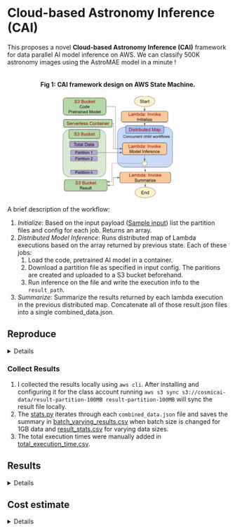 # Cloud-based Astronomy Inference (CAI)

This proposes a novel **Cloud-based Astronomy Inference (CAI)** framework for data parallel AI model inference on AWS. We can classify 500K astronomy images using the AstroMAE model in a minute ! 

<div align="center" style="overflow-x:auto;">

#### Fig 1: CAI framework design on AWS State Machine.

<img src='./aws/figures/cai workflow.jpg' width='50%'/>
</div>

A brief description of the workflow:

1. *Initialize*: Based on the input payload ([Sample input](./aws/demo%20input.json)) list the partition files and config for each job. Returns an array.
2. *Distributed Model Inference*: Runs distributed map of Lambda executions based on the array returned by previous state. Each of these jobs:
   1. Load the code, pretrained AI model in a container. 
   2. Download a partition file as specified in input config. The paritions are created and uploaded to a S3 bucket beforehand.
   3. Run inference on the file and write the execution info to the `result_path`.
3. *Summarize*: Summarize the results returned by each lambda execution in the previous distributed map. Concatenate all of those result.json files into a single combined_data.json.

## Reproduce

<details>

### Data Processing

The whole data needs to be split into smaller chunks so that we can run parallel executions on them.

1. Get the total dataset. @Amir can share the raw file.
2. Split into smaller chunks (e.g. 10MB) using the [split_data.py](./aws/split_data.py).
3. Now upload those file partitions into a S3 bucket.

### Code

Upload the [Anomaly Detection](./code/Anomaly%20Detection/) folder into a S3 bucket.

### Input Payload

This is passed to the state machine as input. It assumes the code and data are loaded into a S3 bucket named `cosmicai-data`. You can update the lambda functions to change it. The following is a [sample input payload](./aws/demo%20input.json):

```json
{
  "bucket": "cosmicai-data",
  "file_limit": "11",
  "batch_size": 512,
  "object_type": "folder",
  "S3_object_name": "Anomaly Detection",
  "script": "/tmp/Anomaly Detection/Inference/inference.py",
  "result_path": "result-partition-100MB/1GB/1",
  "data_bucket": "cosmicai-data",
  "data_prefix": "100MB"
}
```

This means

* The [Anomaly Detection](./code/Anomaly%20Detection/) folder is uploaded in `cosmicai-data` bucket. 
* The partition files are in `cosmicai-data/100MB` folder (`data_bucket/data_prefix`). 
* Our inference batch size is 512.
* This is running for `1GB` data.
* The results are saved in `bucket/result_path` which is `cosmicai-data/result-partition-100MB/1GB/1` in this case.
* We set the file limit to 11, since 1GB file with 100MB partition size will need ceil(1042MB / 100MB) = 11 files. Using 22 files here will run ro 2GB data. See the [total_execution_time.csv](./aws/results/total_execution_time.csv) for what should be the file_limit for different partitions and data sizes.

If you need to change more

* We run each experiment 3 times. Hence `1GB/1`, `1GB/2` and `1GB/3`.
* To benchmark for different batch sizes (32, 64, 128, 256, 512), when keeping the data size same, I saved them in `Batches` subfolder. For example, `result-partition-100MB/1GB/Batches/`.
* If you are running your own experiments, just ensure you change the `result_path` to a different folder (e.g. `team1/result-partition-100MB/1GB/1` is ok).

### State Machine

Create a state machine that contains the following Lambda functions.

<div align="center" style="overflow-x:auto;">

#### Fig: AWS State Machine.

<img src='./aws/figures/design.jpg' width='50%'/>
</div>

1. Initialize: Create a lambda function (e.g. `data-parallel-init`) with the [lambda_initializer](./aws/lambda/lambda_initializer.py). 
   1. Attach necessary permissions to the execution role: `AmazonS3FullAccess`, `AWSLambda_FullAccess`, `AWSLambdaBasicExecutionRole`, `loudWatchActionsEC2Access`.
   2. Create a cloudwatch log group with the same name as `/aws/lambda/data-parallel-init`. Log group helps debugging errors.
   3. This script creates an array of job configs based on the input payload for each file. Then save it as `payload.json` in the `bucket`.
2. Distributed Inference: Create a distributed map using a lambda container that has all required libraries installed. This fetches the `S3_object_name` folder and starts the python file at `script`. The script does the following:
   1. Read the environment variables (rank, world size). Also the `payload.json` from the `bucket`. This part is hard-coded and should be changed if you want to read payload from a different location.
   2. Fetch the file from `data_bucket/data_prefix` folder.
   3. Run inference and benchmark the execution info.
   4. Save the json file in `result_path` location as `rank_no.json`.
3. Summarize: Create a Lambda using [lambda_summarizer.py](./aws/lambda/lambda_summarizer.py). Same role permissions as the Initialize. 
   1. Reads the result json files created in the previous state.
   2. Concatenates all to get `combined_data.json` and saves it at `result_path`.

### Run

<div align="center" style="overflow-x:auto;">

#### Step 1: Go to the AWS State Machine. Click Start execution.

<img src='./aws/figures/start execution.jpg' width='80%'/>

#### Step 2: Copy the input payload. Modify as needed.

<img src='./aws/figures/pass input.jpg' width='80%'/>

#### Step 3: Once succeeds, check the result paths for output.

<img src='./aws/figures/execution succeeded.jpg' width='80%'/>

</div>

</details>

### Collect Results

1. I collected the results locally using `aws cli`. After installing and configuring it for the class account running `aws s3 sync s3://cosmicai-data/result-partition-100MB result-partition-100MB` will sync the result file locally. 
2. The [stats.py](./aws/stats.py) iterates through each `combined_data.json` file and saves the summary in [batch_varying_results.csv](./aws/results/batch_varying_results.csv) when batch size is changed for 1GB data and [result_stats.csv](./aws/results/result_stats.csv) for varying data sizes.
3. The total execution times were manually added in [total_execution_time.csv](./aws/results/total_execution_time.csv).

## Results

<details>

### Varying data size

The total data size is 12.6GB. We run the inference for different sizes to evaluate the scaling performance with increasing data load. This experiment runs with size 1GB, 2GB, 4GB, 6GB, 8GB, 10GB and 12.6GB. Batch size 512.

Please check the [result_stats.csv](./aws/results/result_stats.csv) for the average results.

<div align="center" style="overflow-x:auto;">

#### Fig 2: Dataset size vs Inference time for each partition

<img src='./aws/figures/inference_time.jpg' width='70%'/>
</div>

<div align="center" style="overflow-x:auto;">

#### Fig 3: Data size vs Throughput for each partition

<img src='./aws/figures/throughput.jpg' width='70%'/>
</div>

### Varying batch size

We use the 1GB data and change batch size by [32, 64, 128, 256, 512]. The results are in [batch_varying_results.csv](./aws/results/batch_varying_results.csv).

<div align="center" style="overflow-x:auto;">

#### Fig 4: Batch size vs Inference Time

<img src='./aws/figures/batch_varying_inference_time.jpg' width='70%' style="{align:center}"/>
</div>

<div align="center" style="overflow-x:auto;">

#### Fig 5: Batch size vs Throughput

<img src='./aws/figures/batch_varying_throughput.jpg' width='70%'/>
</div>

</details>

## Cost estimate

<details>
This is done using [AWS calculator](https://calculator.aws/#/createCalculator/Lambda). The cost for invoking the AWS Lambda function is $0.00001667 per GB-second of computation time. Our framework calls the Lambda function during initialization, parallel processing, and summarization. The following table shows a summary of some example cases to estimate the computation cost for our task.

Estimated AWS computation cost summary for inference on the total dataset. Cost is *requests x duration(s) x memory(GB) x 0.00001667*.

<div align="center" style="overflow-x:auto;">

| Partition | Requests | Duration (s)| Memory | Cost ($) |
|:---:|:---:|:---:|:---:|:---:|
| 25MB | 517 | 6.55 | 2.8GB | 0.16 |
| 50MB | 259 | 11.8 | 4.0GB | 0.20 |
| 75MB | 173 | 17.6 | 5.9GB| 0.30 |
| 100MB | 130 | 25 | 7.0GB | 0.38 |

</div>

The number of requests is how many times the Lambda function was called, which is the number of concurrent jobs (data divided by partition size). The maximum memory size can be configured based on memory usage (smaller partitions use less memory). Other costs, for example, request charge ($2e-7/request), and storage charge ($3.09e-8/GB-s if > 512MB) are negligible.

</details>